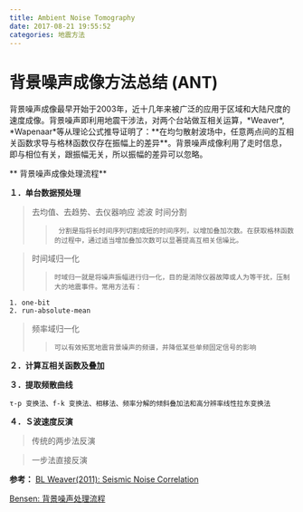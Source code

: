 ```yaml
---
title: Ambient Noise Tomography
date: 2017-08-21 19:55:52
categories: 地震方法
---
```


# 背景噪声成像方法总结  (ANT)
<!--more-->背景噪声成像最早开始于2003年，近十几年来被广泛的应用于区域和大陆尺度的速度成像。背景噪声即利用地震干涉法，对两个台站做互相关运算，*Weaver*, *Wapenaar*等从理论公式推导证明了：**在均匀散射波场中，任意两点间的互相关函数求导与格林函数仅存在振幅上的差异**。背景噪声成像利用了走时信息，即与相位有关，跟振幅无关，所以振幅的差异可以忽略。
    
** 背景噪声成像处理流程**

**１．单台数据预处理**
>去均值、去趋势、去仪器响应
>滤波
>时间分割
>>      分割是指将长时间序列切割成短的时间序列，以增加叠加次数。在获取格林函数的过程中，通过适当增加叠加次数可以显著提高互相关信噪比。

>时间域归一化
>>     时域归一就是将噪声振幅进行归一化，目的是消除仪器故障或人为等干扰，压制大的地震事件。常用方法有：        
    1. one-bit
    2. run-absolute-mean


>频率域归一化
>>     可以有效拓宽地震背景噪声的频谱，并降低某些单频固定信号的影响

**２．计算互相关函数及叠加**

**３．提取频散曲线**
    
    τ-p 变换法、f-k 变换法、相移法、频率分解的倾斜叠加法和高分辨率线性拉东变换法

**４．Ｓ波速度反演**
>传统的两步法反演

>一步法直接反演


**参考：**
[BL Weaver(2011): Seismic Noise Correlation](http://icmt.illinois.edu/workshops/fluctuations2011/Talks/Weaver_Richard_ICMT_May_2011.pdf) 

[Bensen: 背景噪声处理流程](http://ciei.colorado.edu/pubs/2007/2.pdf) 